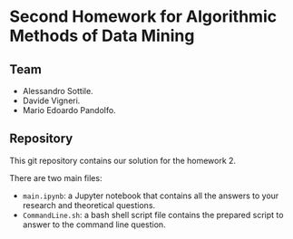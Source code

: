 # Second Homework for Algorithmic Methods of Data Mining

## Team

- Alessandro Sottile.
- Davide Vigneri.
- Mario Edoardo Pandolfo.

## Repository

This git repository contains our solution for the homework 2.

There are two main files:

- `main.ipynb`:  a Jupyter notebook that contains all the answers to your research and theoretical questions.
- `CommandLine.sh`: a bash shell script file contains the prepared script to answer to the command line question.
